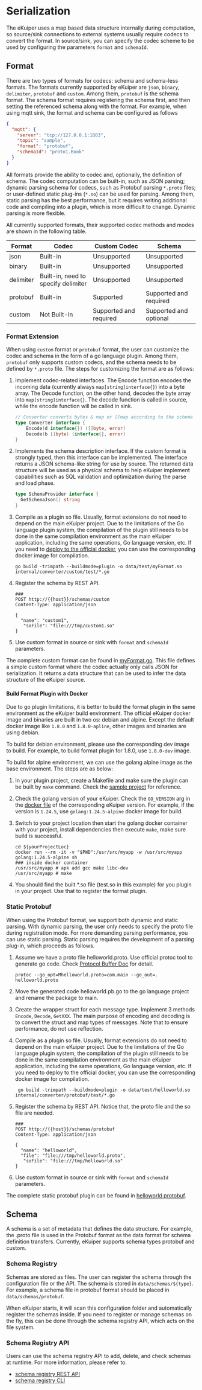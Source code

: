 # Serialization

The eKuiper uses a map based data structure internally during computation, so source/sink connections to external systems usually require codecs to convert the format. In source/sink, you can specify the codec scheme to be used by configuring the parameters `format` and `schemaId`.

## Format

There are two types of formats for codecs: schema and schema-less formats. The formats currently supported by eKuiper
are `json`, `binary`, `delimiter`, `protobuf` and `custom`. Among them, `protobuf` is the schema format.
The schema format requires registering the schema first, and then setting the referenced schema along with the format.
For example, when using mqtt sink, the format and schema can be configured as follows

```json
{
  "mqtt": {
    "server": "tcp://127.0.0.1:1883",
    "topic": "sample",
    "format": "protobuf",
    "schemaId": "proto1.Book"
  }
}
```

All formats provide the ability to codec and, optionally, the definition of schema. The codec computation can be built-in, such as JSON parsing; dynamic parsing schema for codecs, such as Protobuf parsing `*.proto` files; or user-defined static plug-ins (`*.so`) can be used for parsing. Among them, static parsing has the best performance, but it requires writing additional code and compiling into a plugin, which is more difficult to change. Dynamic parsing is more flexible.

All currently supported formats, their supported codec methods and modes are shown in the following table.

| Format    | Codec                               | Custom Codec           | Schema                 |
|-----------|-------------------------------------|------------------------|------------------------|
| json      | Built-in                            | Unsupported            | Unsupported            |
| binary    | Built-in                            | Unsupported            | Unsupported            |
| delimiter | Built-in, need to specify delimiter | Unsupported            | Unsupported            |
| protobuf  | Built-in                            | Supported              | Supported and required |
| custom    | Not Built-in                        | Supported and required | Supported and optional |

### Format Extension

When using `custom` format or `protobuf` format, the user can customize the codec and schema in the form of a go language plugin. Among them, `protobuf` only supports custom codecs, and the schema needs to be defined by `*.proto` file. The steps for customizing the format are as follows:

1. Implement codec-related interfaces. The Encode function encodes the incoming data (currently always `map[string]interface{}`) into a byte array. The Decode function, on the other hand, decodes the byte array into `map[string]interface{}`. The decode function is called in source, while the encode function will be called in sink.

    ```go
    // Converter converts bytes & map or []map according to the schema
    type Converter interface {
        Encode(d interface{}) ([]byte, error)
        Decode(b []byte) (interface{}, error)
    }
    ```

2. Implements the schema description interface. If the custom format is strongly typed, then this interface can be implemented. The interface returns a JSON schema-like string for use by source. The returned data structure will be used as a physical schema to help eKuiper implement capabilities such as SQL validation and optimization during the parse and load phase.

    ```go
    type SchemaProvider interface {
      GetSchemaJson() string
    }
    ```

3. Compile as a plugin so file. Usually, format extensions do not need to depend on the main eKuiper project. Due to the limitations of the Go language plugin system, the compilation of the plugin still needs to be done in the same compilation environment as the main eKuiper application, including the same operations, Go language version, etc. If you need to [deploy to the official docker](#build-format-plugin-with-docker), you can use the corresponding docker image for compilation.

    ```shell
    go build -trimpath --buildmode=plugin -o data/test/myFormat.so internal/converter/custom/test/*.go
    ```

4. Register the schema by REST API.

    ```shell
    ###
    POST http://{{host}}/schemas/custom
    Content-Type: application/json
  
    {
      "name": "custom1",
       "soFile": "file:///tmp/custom1.so"
    }
    ```

5. Use custom format in source or sink with `format` and `schemaId` parameters.

The complete custom format can be found in [myFormat.go](https://github.com/lf-edge/ekuiper/blob/master/internal/converter/custom/test/myformat.go). This file defines a simple custom format where the codec actually only calls JSON for serialization. It returns a data structure that can be used to infer the data structure of the eKuiper source.

#### Build Format Plugin with Docker

Due to go plugin limitations, it is better to build the format plugin in the same environment as the eKuiper build environment. The official eKuiper docker image and binaries are built in two os: debian and alpine. Except the default docker image like `1.8.0` and `1.8.0-apline`, other images and binaries are using debian.

To build for debian environment, please use the corresponding dev image to build. For example, to build format plugin for 1.8.0, use `1.8.0-dev` image.

To build for alpine environment, we can use the golang alpine image as the base environment. The steps are as below:

1. In your plugin project, create a Makefile and make sure the plugin can be built by `make` command. Check the [sample project](https://github.com/lf-edge/ekuiper/tree/master/internal/converter/custom/test) for reference.
2. Check the golang version of your eKuiper. Check the `GO_VERSION` arg in
   the [docker file](https://github.com/lf-edge/ekuiper/blob/master/deploy/docker/Dockerfile) of the corresponding
   eKuiper version. For example, if the version is `1.24.5`, use `golang:1.24.5-alpine` docker image for build.
3. Switch to your project location then start the golang docker container with your project, install dependencies then execute `make`, make sure build is successful.

   ```shell
   cd ${yourProjectLoc}
   docker run --rm -it -v "$PWD":/usr/src/myapp -w /usr/src/myapp golang:1.24.5-alpine sh
   ### inside docker container
   /usr/src/myapp # apk add gcc make libc-dev
   /usr/src/myapp # make
   ```

4. You should find the built *.so file (test.so in this example) for you plugin in your project. Use that to register the format plugin.

### Static Protobuf

When using the Protobuf format, we support both dynamic and static parsing. With dynamic parsing, the user only needs to
specify the proto file during registration mode. For more demanding parsing performance, you can use static parsing.
Static parsing requires the development of a parsing plug-in, which proceeds as follows.

1. Assume we have a proto file helloworld.proto. Use official protoc tool to generate go code. Check [Protocol Buffer Doc](https://developers.google.com/protocol-buffers/docs/reference/go-generated) for detail.

   ```shell
   protoc --go_opt=Mhelloworld.proto=com.main --go_out=. helloworld.proto
   ```

2. Move the generated code helloworld.pb.go to the go language project and rename the package to main.
3. Create the wrapper struct for each message type. Implement 3 methods `Encode`, `Decode`, `GetXXX`. The main purpose of encoding and decoding is to convert the struct and map types of messages. Note that to ensure performance, do not use reflection.
4. Compile as a plugin so file. Usually, format extensions do not need to depend on the main eKuiper project. Due to the limitations of the Go language plugin system, the compilation of the plugin still needs to be done in the same compilation environment as the main eKuiper application, including the same operations, Go language version, etc. If you need to deploy to the official docker, you can use the corresponding docker image for compilation.

   ```shell
    go build -trimpath --buildmode=plugin -o data/test/helloworld.so internal/converter/protobuf/test/*.go
   ```

5. Register the schema by REST API. Notice that, the proto file and the so file are needed.

    ```shell
    ###
    POST http://{{host}}/schemas/protobuf
    Content-Type: application/json
  
    {
      "name": "helloworld",
      "file": "file:///tmp/helloworld.proto",
       "soFile": "file:///tmp/helloworld.so"
    }
    ```

6. Use custom format in source or sink with `format` and `schemaId` parameters.

The complete static protobuf plugin can be found in [helloworld protobuf](https://github.com/lf-edge/ekuiper/tree/master/internal/converter/protobuf/test).

## Schema

A schema is a set of metadata that defines the data structure. For example, the .proto file is used in the Protobuf format as the data format for schema definition transfers. Currently, eKuiper supports schema types protobuf and custom.

### Schema Registry

Schemas are stored as files. The user can register the schema through the configuration file or the API. The schema is stored in `data/schemas/${type}`. For example, a schema file in protobuf format should be placed in `data/schemas/protobuf`.

When eKuiper starts, it will scan this configuration folder and automatically register the schemas inside. If you need to register or manage schemas on the fly, this can be done through the schema registry API, which acts on the file system.

### Schema Registry API

Users can use the schema registry API to add, delete, and check schemas at runtime. For more information, please refer to.

- [schema registry REST API](../../api/restapi/schemas.md)
- [schema registry CLI](../../api/cli/schemas.md)
